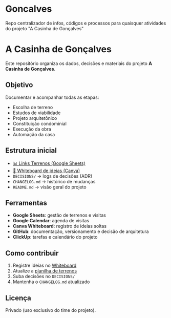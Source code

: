 # Goncalves
Repo centralizador de infos, códigos e processos para quaisquer atividades do projeto "A Casinha de Gonçalves"

# A Casinha de Gonçalves

Este repositório organiza os dados, decisões e materiais do projeto **A Casinha de Gonçalves**.

## Objetivo
Documentar e acompanhar todas as etapas:
- Escolha de terreno
- Estudos de viabilidade
- Projeto arquitetônico
- Constituição condominial
- Execução da obra
- Automação da casa

## Estrutura inicial
- [📊 Links Terrenos (Google Sheets)](https://docs.google.com/spreadsheets/d/1J6MiwaA-PJp260OCj7IkxI0NWnnOwU5BQeIafjabhrI/edit?gid=0#gid=0)  
- [📝 Whiteboard de ideias (Canva)](https://www.canva.com/design/DAGzoQo24Ds/MYDOEFt5WeFkh5vuMsJucg/edit)  
- `DECISIONS/` → logs de decisões (ADR)
- `CHANGELOG.md` → histórico de mudanças
- `README.md` → visão geral do projeto

## Ferramentas
- **Google Sheets**: gestão de terrenos e visitas
- **Google Calendar**: agenda de visitas
- **Canva Whiteboard**: registro de ideias soltas
- **GitHub**: documentação, versionamento e decisão de arquitetura
- **ClickUp**: tarefas e calendário do projeto

## Como contribuir
1. Registre ideias no [Whiteboard](https://www.canva.com/design/DAGzoQo24Ds/MYDOEFt5WeFkh5vuMsJucg/edit)
2. Atualize a [planilha de terrenos](https://docs.google.com/spreadsheets/d/1J6MiwaA-PJp260OCj7IkxI0NWnnOwU5BQeIafjabhrI/edit?gid=0#gid=0)
3. Suba decisões no `DECISIONS/`
4. Mantenha o `CHANGELOG.md` atualizado

## Licença
Privado (uso exclusivo do time do projeto).

